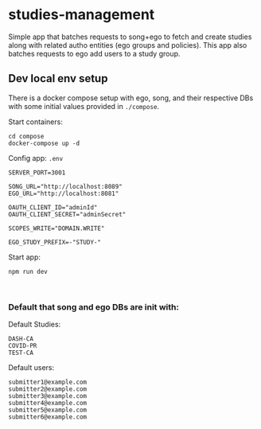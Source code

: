 # studies-management

Simple app that batches requests to song+ego to fetch and create studies along with related autho entities (ego groups and policies). This app also batches requests to ego add users to a study group.

## Dev local env setup

There is a docker compose setup with ego, song, and their respective DBs with some initial values provided in `./compose`.

Start containers:

```
cd compose
docker-compose up -d
```
Config app:
`.env`
```
SERVER_PORT=3001

SONG_URL="http://localhost:8089"
EGO_URL="http://localhost:8081"

OAUTH_CLIENT_ID="adminId"
OAUTH_CLIENT_SECRET="adminSecret"

SCOPES_WRITE="DOMAIN.WRITE"

EGO_STUDY_PREFIX=-"STUDY-"

```

Start app:

```
npm run dev
```

<br>

### Default that song and ego DBs are init with:

Default Studies:

```
DASH-CA
COVID-PR
TEST-CA
```

Default users:

```
submitter1@example.com
submitter2@example.com
submitter3@example.com
submitter4@example.com
submitter5@example.com
submitter6@example.com
```
